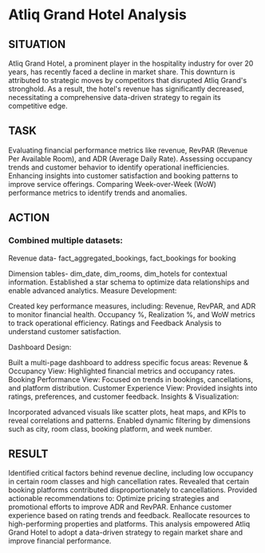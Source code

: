 # Atliq Grand Hotel Analysis
## SITUATION
Atliq Grand Hotel, a prominent player in the hospitality industry for over 20 years, has recently faced a decline in market share.
This downturn is attributed to strategic moves by competitors that disrupted Atliq Grand's stronghold. As a result, the hotel's 
revenue has significantly decreased, necessitating a comprehensive data-driven strategy to regain its competitive edge.

## TASK
Evaluating financial performance metrics like revenue, RevPAR (Revenue Per Available Room), and ADR (Average Daily Rate).
Assessing occupancy trends and customer behavior to identify operational inefficiencies.
Enhancing insights into customer satisfaction and booking patterns to improve service offerings.
Comparing Week-over-Week (WoW) performance metrics to identify trends and anomalies.

## ACTION
### Combined multiple datasets:
Revenue data-
fact_aggregated_bookings, 
fact_bookings for booking 

Dimension tables- 
dim_date, 
dim_rooms, 
dim_hotels 
for contextual information.
Established a star schema to optimize data relationships and enable advanced analytics.
Measure Development:

Created key performance measures, including:
Revenue, RevPAR, and ADR to monitor financial health.
Occupancy %, Realization %, and WoW metrics to track operational efficiency.
Ratings and Feedback Analysis to understand customer satisfaction.

Dashboard Design:

Built a multi-page dashboard to address specific focus areas:
Revenue & Occupancy View: Highlighted financial metrics and occupancy rates.
Booking Performance View: Focused on trends in bookings, cancellations, and platform distribution.
Customer Experience View: Provided insights into ratings, preferences, and customer feedback.
Insights & Visualization:

Incorporated advanced visuals like scatter plots, heat maps, and KPIs to reveal correlations and patterns.
Enabled dynamic filtering by dimensions such as city, room class, booking platform, and week number.

## RESULT
Identified critical factors behind revenue decline, including low occupancy in certain room classes and high cancellation rates.
Revealed that certain booking platforms contributed disproportionately to cancellations.
Provided actionable recommendations to:
Optimize pricing strategies and promotional efforts to improve ADR and RevPAR.
Enhance customer experience based on rating trends and feedback.
Reallocate resources to high-performing properties and platforms.
This analysis empowered Atliq Grand Hotel to adopt a data-driven strategy to regain market share and improve financial performance.
